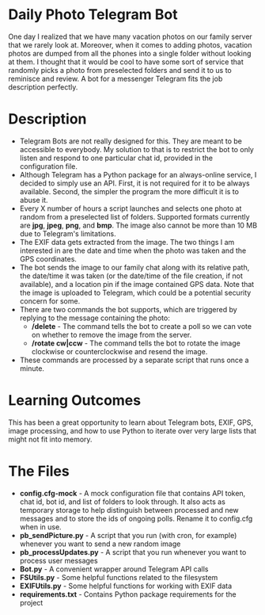 # Daily Photo Telegram Bot
One day I realized that we have many vacation photos on our family server that we rarely look at. Moreover, when it comes to adding photos, vacation photos are dumped from all the phones into a single folder without looking at them. I thought that it would be cool to have some sort of service that randomly picks a photo from preselected folders and send it to us to reminisce and review. A bot for a messenger Telegram fits the job description perfectly.

# Description
- Telegram Bots are not really designed for this. They are meant to be accessible to everybody. My solution to that is to restrict the bot to only listen and respond to one particular chat id, provided in the configuration file.
- Although Telegram has a Python package for an always-online service, I decided to simply use an API. First, it is not required for it to be always available. Second, the simpler the program the more difficult it is to abuse it.
- Every X number of hours a script launches and selects one photo at random from a preselected list of folders. Supported formats currently are **jpg**, **jpeg**, **png**, and **bmp**. The image also cannot be more than 10 MB due to Telegram's limitations.
- The EXIF data gets extracted from the image. The two things I am interested in are the date and time when the photo was taken and the GPS coordinates.
- The bot sends the image to our family chat along with its relative path, the date/time it was taken (or the date/time of the file creation, if not available), and a location pin if the image contained GPS data. Note that the image is uploaded to Telegram, which could be a potential security concern for some.
- There are two commands the bot supports, which are triggered by replying to the message containing the photo:
  - **/delete** - The command tells the bot to create a poll so we can vote on whether to remove the image from the server.
  - **/rotate cw|ccw** - The command tells the bot to rotate the image clockwise or counterclockwise and resend the image.
- These commands are processed by a separate script that runs once a minute.

# Learning Outcomes
This has been a great opportunity to learn about Telegram bots, EXIF, GPS, image processing, and how to use Python to iterate over very large lists that might not fit into memory.

# The Files
- **config.cfg-mock** - A mock configuration file that contains API token, chat id, bot id, and list of folders to look through. It also acts as temporary storage to help distinguish between processed and new messages and to store the ids of ongoing polls. Rename it to config.cfg when in use.
- **pb_sendPicture.py** - A script that you run (with cron, for example) whenever you want to send a new random image
- **pb_processUpdates.py** - A script that you run whenever you want to process user messages
- **Bot.py** - A convenient wrapper around Telegram API calls
- **FSUtils.py** - Some helpful functions related to the filesystem
- **EXIFUtils.py** - Some helpful functions for working with EXIF data
- **requirements.txt** - Contains Python package requirements for the project

